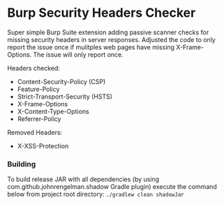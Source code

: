 # Burp Security Headers Checker
Super simple Burp Suite extension adding passive scanner checks for missing security headers in server responses. Adjusted the code to only report the issue once if mulitples web pages have missing X-Frame-Options. The issue will only report once.

Headers checked:
* Content-Security-Policy (CSP)
* Feature-Policy
* Strict-Transport-Security (HSTS)
* X-Frame-Options
* X-Content-Type-Options
* Referrer-Policy

Removed Headers:
* X-XSS-Protection
### Building

To build release JAR with all dependencies (by using com.github.johnrengelman.shadow Gradle plugin) execute the command below from project root directory:
```./gradlew clean shadowJar```
